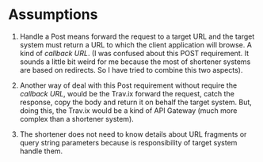 # Assumptions

1. Handle a Post means forward the request to a target URL and the target system must return a URL to which the client application will browse. A kind of *callback URL*. (I was confused about this POST requirement. It sounds a little bit weird for me because the most of shortener systems are based on redirects. So I have tried to combine this two aspects).

2. Another way of deal with this Post requirement without require the *callback URL*, would be the Trav.ix forward the request, catch the response, copy the body and return it on behalf the target system. But, doing this, the Trav.ix would be a kind of API Gateway (much more complex than a shortener system).

3. The shortener does not need to know details about URL fragments or query string parameters because is responsibility of target system handle them.